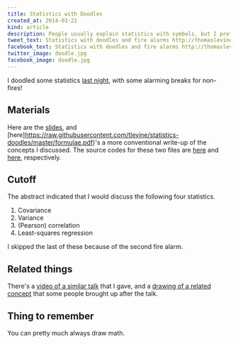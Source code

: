 ```yaml
---
title: Statistics with Doodles
created_at: 2014-03-21
kind: article
description: People usually explain statistics with symbols, but I prefer colorful drawings.
tweet_text: Statistics with doodles and fire alarms http://thomaslevine.com/!/statistics-with-doodles-2014-03/
facebook_text: Statistics with doodles and fire alarms http://thomaslevine.com/!/statistics-with-doodles-2014-03/
twitter_image: doodle.jpg
facebook_image: doodle.jpg
---
```

I doodled some statistics
[last night](http://www.meetup.com/NYC-Machine-Learning/events/170546362/),
with some alarming breaks for non-fires!

## Materials
Here are the
[slides](https://raw.githubusercontent.com/tlevine/statistics-doodles/master/doodles.pdf),
and [here]https://raw.githubusercontent.com/tlevine/statistics-doodles/master/formulae.pdf)'s
a more conventional write-up of the concepts I discussed.
The source codes for these two files are
[here](https://github.com/tlevine/statistics-doodles/blob/master/doodles.r) and
[here](https://github.com/tlevine/statistics-doodles/blob/master/formulae.tex),
respectively.

## Cutoff
The abstract indicated that I would discuss the following four statistics.

1. Covariance
2. Variance
3. (Pearson) correlation
4. Least-squares regression

I skipped the last of these because of the second fire alarm.

## Related things
There's a
[video of a similar talk](/!/statistics-with-doodles-sudoroom)
that I gave, and a
[drawing of a related concept](/!/higher-power-distance-measures/)
that some people brought up after the talk.

## Thing to remember
You can pretty much always draw math.
